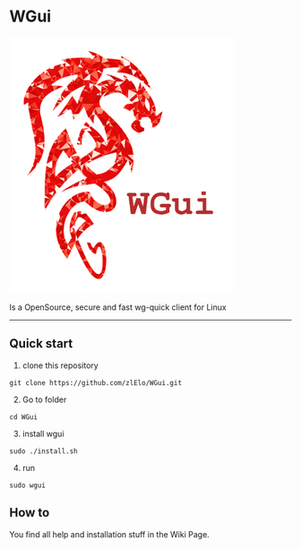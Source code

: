 # WGui

![wgui-logo](https://github.com/zlElo/WGui/blob/main/logo.png?raw=true)

Is a OpenSource, secure and fast wg-quick client for Linux

---------------------------------------------------

## Quick start
1. clone this repository
```
git clone https://github.com/zlElo/WGui.git
```

2. Go to folder
```
cd WGui
```

3. install wgui
```
sudo ./install.sh
```

4. run
```
sudo wgui
```

## How to

You find all help and installation stuff in the Wiki Page.
